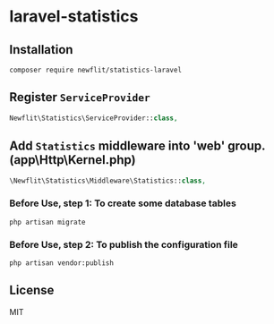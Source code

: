 # laravel-statistics

## Installation
```shell
composer require newflit/statistics-laravel
```

## Register `ServiceProvider`
  ```php
  Newflit\Statistics\ServiceProvider::class,
  ```

## Add `Statistics` middleware into 'web' group. (app\Http\Kernel.php)
  ```php
  \Newflit\Statistics\Middleware\Statistics::class,
  ```

### Before Use, step 1: To create some database tables
```shell
php artisan migrate
```

### Before Use, step 2: To publish the configuration file
```shell
php artisan vendor:publish
```

## License

MIT
